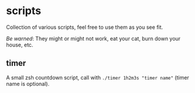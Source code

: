 scripts
=======

Collection of various scripts, feel free to use them as you see fit. 

*Be warned*: They might or might not work, eat your cat, burn down your house, etc. 

timer
----
A small zsh countdown script, call with `./timer 1h2m3s "timer name"` (timer name is optional).
